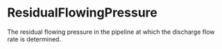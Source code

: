 ResidualFlowingPressure
=======================

The residual flowing pressure in the pipeline at which the discharge flow rate is determined.
